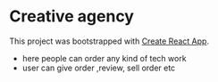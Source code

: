 # Creative agency

This project was bootstrapped with [Create React App](https://creatve-agency-siteee.netlify.app/).

* here people can order any kind of tech work
* user can give order ,review, sell order etc
